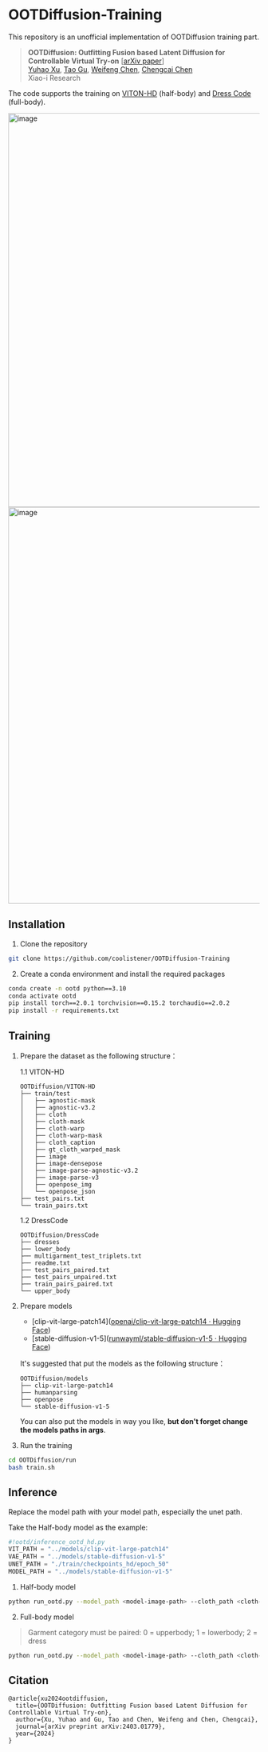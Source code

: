 # OOTDiffusion-Training
This repository is an unofficial implementation of OOTDiffusion training part.

> **OOTDiffusion: Outfitting Fusion based Latent Diffusion for Controllable Virtual Try-on** [[arXiv paper](https://arxiv.org/abs/2403.01779)]<br>
> [Yuhao Xu](http://levihsu.github.io/), [Tao Gu](https://github.com/T-Gu), [Weifeng Chen](https://github.com/ShineChen1024), [Chengcai Chen](https://www.researchgate.net/profile/Chengcai-Chen)<br>
> Xiao-i Research


The code supports the training on [VITON-HD](https://github.com/shadow2496/VITON-HD) (half-body) and [Dress Code](https://github.com/aimagelab/dress-code) (full-body).

<img width="788" alt="image" src="https://github.com/user-attachments/assets/d6644728-7a7d-4894-825a-148b1982aafa">


<img width="793" alt="image" src="https://github.com/user-attachments/assets/ab29706e-eb71-4d7f-8ae5-202658826d94">


## Installation
1. Clone the repository

```sh
git clone https://github.com/coolistener/OOTDiffusion-Training
```

2. Create a conda environment and install the required packages

```sh
conda create -n ootd python==3.10
conda activate ootd
pip install torch==2.0.1 torchvision==0.15.2 torchaudio==2.0.2
pip install -r requirements.txt
```

## Training

1. Prepare the dataset as the following structure：

   1.1 VITON-HD

   ```
   OOTDiffusion/VITON-HD
   ├── train/test
   │   ├── agnostic-mask
   │   ├── agnostic-v3.2
   │   ├── cloth
   │   ├── cloth-mask
   │   ├── cloth-warp
   │   ├── cloth-warp-mask
   │   ├── cloth_caption
   │   ├── gt_cloth_warped_mask
   │   ├── image
   │   ├── image-densepose
   │   ├── image-parse-agnostic-v3.2
   │   ├── image-parse-v3
   │   ├── openpose_img
   │   └── openpose_json
   ├── test_pairs.txt
   └── train_pairs.txt
   ```

   1.2 DressCode

   ```
   OOTDiffusion/DressCode
   ├── dresses
   ├── lower_body
   ├── multigarment_test_triplets.txt
   ├── readme.txt
   ├── test_pairs_paired.txt
   ├── test_pairs_unpaired.txt
   ├── train_pairs_paired.txt
   └── upper_body
   ```

2. Prepare models

   - [clip-vit-large-patch14]([openai/clip-vit-large-patch14 · Hugging Face](https://huggingface.co/openai/clip-vit-large-patch14))
   - [stable-diffusion-v1-5]([runwayml/stable-diffusion-v1-5 · Hugging Face](https://huggingface.co/runwayml/stable-diffusion-v1-5))

   It's suggested that put the models as the following structure：

   ```
   OOTDiffusion/models
   ├── clip-vit-large-patch14
   ├── humanparsing
   ├── openpose
   └── stable-diffusion-v1-5
   ```

   You can also put the models in way you like, **but don't forget change the models paths in args**.

3. Run the training

```sh
cd OOTDiffusion/run
bash train.sh
```

## Inference

Replace the model path with your model path, especially the unet path.

Take the Half-body model as the example:

```python
#!ootd/inference_ootd_hd.py
VIT_PATH = "../models/clip-vit-large-patch14"
VAE_PATH = "../models/stable-diffusion-v1-5"
UNET_PATH = "./train/checkpoints_hd/epoch_50"
MODEL_PATH = "../models/stable-diffusion-v1-5"
```

1. Half-body model

```sh
python run_ootd.py --model_path <model-image-path> --cloth_path <cloth-image-path> --scale 2.0 --sample 4
```

2. Full-body model 

> Garment category must be paired: 0 = upperbody; 1 = lowerbody; 2 = dress

```sh
python run_ootd.py --model_path <model-image-path> --cloth_path <cloth-image-path> --model_type dc --category 2 --scale 2.0 --sample 4
```

## Citation
```
@article{xu2024ootdiffusion,
  title={OOTDiffusion: Outfitting Fusion based Latent Diffusion for Controllable Virtual Try-on},
  author={Xu, Yuhao and Gu, Tao and Chen, Weifeng and Chen, Chengcai},
  journal={arXiv preprint arXiv:2403.01779},
  year={2024}
}
```
